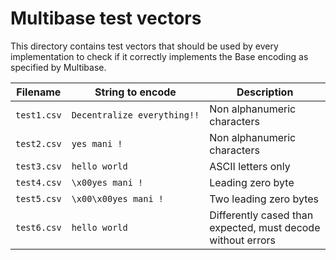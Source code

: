 Multibase test vectors
======================

This directory contains test vectors that should be used by every implementation to check if it correctly implements the Base encoding as specified by Multibase.

| Filename | String to encode | Description
| -------- | ---------------- | -----------
| `test1.csv` | `Decentralize everything!!` | Non alphanumeric characters
| `test2.csv` | `yes mani !` | Non alphanumeric characters
| `test3.csv` | `hello world` | ASCII letters only
| `test4.csv` | `\x00yes mani !` | Leading zero byte
| `test5.csv` | `\x00\x00yes mani !` | Two leading zero bytes
| `test6.csv` | `hello world` | Differently cased than expected, must decode without errors

